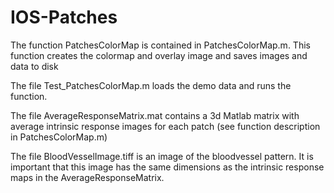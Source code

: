 # IOS-Patches

The function PatchesColorMap is contained in PatchesColorMap.m. 
This function creates the colormap and overlay image and saves images and data to disk

The file Test_PatchesColorMap.m loads the demo data and runs the function.

The file AverageResponseMatrix.mat contains a 3d Matlab matrix with average 
intrinsic response images for each patch (see function description in PatchesColorMap.m)

The file BloodVesselImage.tiff is an image of the bloodvessel pattern. It is 
important that this image has the same dimensions as the intrinsic response 
maps in the AverageResponseMatrix.


